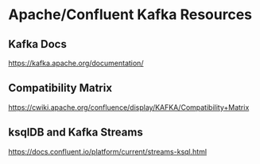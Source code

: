 # Apache/Confluent Kafka Resources

## Kafka Docs
https://kafka.apache.org/documentation/

## Compatibility Matrix
https://cwiki.apache.org/confluence/display/KAFKA/Compatibility+Matrix

## ksqlDB and Kafka Streams
https://docs.confluent.io/platform/current/streams-ksql.html
